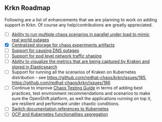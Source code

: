 ## Krkn Roadmap

Following are a list of enhancements that we are planning to work on adding support in Krkn. Of course any help/contributions are greatly appreciated.

- [ ] [Ability to run multiple chaos scenarios in parallel under load to mimic real world outages](https://github.com/redhat-chaos/krkn/issues/424)
- [x] [Centralized storage for chaos experiments artifacts](https://github.com/redhat-chaos/krkn/issues/423)
- [ ] [Support for causing DNS outages](https://github.com/redhat-chaos/krkn/issues/394)
- [ ] [Support for pod level network traffic shaping](https://github.com/redhat-chaos/krkn/issues/393)
- [ ] [Ability to visualize the metrics that are being captured by Kraken and stored in Elasticsearch](https://github.com/redhat-chaos/krkn/issues/124)
- [ ] Support for running all the scenarios of Kraken on Kubernetes distribution - see https://github.com/redhat-chaos/krkn/issues/185, https://github.com/redhat-chaos/krkn/issues/186
- [ ] Continue to improve [Chaos Testing Guide](https://redhat-chaos.github.io/krkn) in terms of adding best practices, test environment recommendations and scenarios to make sure the OpenShift platform, as well the applications running on top it, are resilient and performant under chaotic conditions.
- [ ] [Switch documentation references to Kubernetes](https://github.com/redhat-chaos/krkn/issues/495)
- [ ] [OCP and Kubernetes functionalities segregation](https://github.com/redhat-chaos/krkn/issues/497)